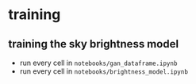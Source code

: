 # training

## training the sky brightness model

- run every cell in `notebooks/gan_dataframe.ipynb`
- run every cell in `notebooks/brightness_model.ipynb`

